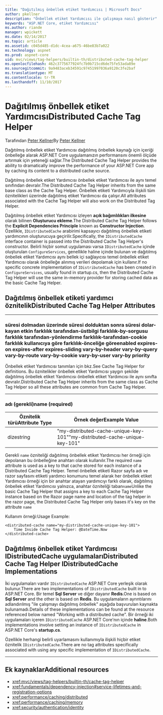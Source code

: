 ```yaml
---
title: "Dağıtılmış önbellek etiket Yardımcısı | Microsoft Docs"
author: pkellner
description: "Önbellek etiket Yardımcısı ile çalışmaya nasıl gösterir"
keywords: "ASP.NET Core, etiket Yardımcısı"
ms.author: riande
manager: wpickett
ms.date: 02/14/2017
ms.topic: article
ms.assetid: c045d485-d1dc-4cea-a675-46be83b7a022
ms.technology: aspnet
ms.prod: aspnet-core
uid: mvc/views/tag-helpers/builtin-th/distributed-cache-tag-helper
ms.openlocfilehash: 462c3775677924fc7b9b715cd6de75fe53ada89e
ms.sourcegitcommit: 9a9483aceb34591c97451997036a9120c3fe2baf
ms.translationtype: MT
ms.contentlocale: tr-TR
ms.lasthandoff: 11/10/2017
---
```

# <a name="distributed-cache-tag-helper"></a><span data-ttu-id="bab1f-104">Dağıtılmış önbellek etiket Yardımcısı</span><span class="sxs-lookup"><span data-stu-id="bab1f-104">Distributed Cache Tag Helper</span></span>

<span data-ttu-id="bab1f-105">Tarafından [Peter Kellner](http://peterkellner.net)</span><span class="sxs-lookup"><span data-stu-id="bab1f-105">By [Peter Kellner](http://peterkellner.net)</span></span> 


<span data-ttu-id="bab1f-106">Dağıtılmış önbellek etiket Yardımcısı dağıtılmış önbellek kaynağı için içeriği önbelleğe alarak ASP.NET Core uygulamanızın performansını önemli ölçüde artırmak için yeteneği sağlar.</span><span class="sxs-lookup"><span data-stu-id="bab1f-106">The Distributed Cache Tag Helper provides the ability to dramatically improve the performance of your ASP.NET Core app by caching its content to a distributed cache source.</span></span>

<span data-ttu-id="bab1f-107">Dağıtılmış önbellek etiket Yardımcısı önbellek etiket Yardımcısı ile aynı temel sınıfından devralır.</span><span class="sxs-lookup"><span data-stu-id="bab1f-107">The Distributed Cache Tag Helper inherits from the same base class as the Cache Tag Helper.</span></span>  <span data-ttu-id="bab1f-108">Önbellek etiketi Yardımcıyla ilişkili tüm öznitelikleri üzerinde dağıtılmış etiket Yardımcısı da çalışır.</span><span class="sxs-lookup"><span data-stu-id="bab1f-108">All attributes associated with the Cache Tag Helper will also work on the Distributed Tag Helper.</span></span>


<span data-ttu-id="bab1f-109">Dağıtılmış önbellek etiket Yardımcısı izleyen **açık bağımlılıkları ilkesine** olarak bilinen **Oluşturucu ekleme**.</span><span class="sxs-lookup"><span data-stu-id="bab1f-109">The Distributed Cache Tag Helper follows the **Explicit Dependencies Principle** known as **Constructor Injection**.</span></span>  <span data-ttu-id="bab1f-110">Özellikle, `IDistributedCache` arabirimi kapsayıcı dağıtılmış önbellek etiketi yardımcının oluşturucuya geçirilir.</span><span class="sxs-lookup"><span data-stu-id="bab1f-110">Specifically, the `IDistributedCache` interface container is passed into the Distributed Cache Tag Helper's constructor.</span></span>  <span data-ttu-id="bab1f-111">Belirli hiçbir somut uygulaması varsa `IDistributedCache` içinde oluşturulan `ConfigureServices`, genellikle haline içinde bulunan ve dağıtılmış önbellek etiket Yardımcısı aynı bellek içi sağlayıcısı temel önbellek etiket Yardımcısı olarak önbelleğe alınmış verileri depolamak için kullanır.</span><span class="sxs-lookup"><span data-stu-id="bab1f-111">If no specific concrete implementation of `IDistributedCache` has been created in `ConfigureServices`, usually found in startup.cs, then the Distributed Cache Tag Helper will use the same in-memory provider for storing cached data as the basic Cache Tag Helper.</span></span>

## <a name="distributed-cache-tag-helper-attributes"></a><span data-ttu-id="bab1f-112">Dağıtılmış önbellek etiketi yardımcı öznitelik</span><span class="sxs-lookup"><span data-stu-id="bab1f-112">Distributed Cache Tag Helper Attributes</span></span>

- - -

### <a name="enabled-expires-on-expires-after-expires-sliding-vary-by-header-vary-by-query-vary-by-route-vary-by-cookie-vary-by-user-vary-by-priority"></a><span data-ttu-id="bab1f-113">süresi dolmadan üzerinde süresi dolduktan sonra süresi dolar-kayan etkin farklılık tarafından-üstbilgi farklılık-by-sorgusu farklılık tarafından-yönlendirme farklılık-tarafından-cookie farklılık kullanıcıya göre farklılık-önceliğe göre</span><span class="sxs-lookup"><span data-stu-id="bab1f-113">enabled expires-on expires-after expires-sliding vary-by-header vary-by-query vary-by-route vary-by-cookie vary-by-user vary-by priority</span></span>

<span data-ttu-id="bab1f-114">Önbellek etiket Yardımcısı tanımları için bkz.</span><span class="sxs-lookup"><span data-stu-id="bab1f-114">See Cache Tag Helper for definitions.</span></span> <span data-ttu-id="bab1f-115">Bu öznitelikler önbellek etiket Yardımcısı yaygın şekilde dağıtılmış önbellek etiket Yardımcısı önbellek etiket Yardımcısı ile aynı sınıfta devralır.</span><span class="sxs-lookup"><span data-stu-id="bab1f-115">Distributed Cache Tag Helper inherits from the same class as Cache Tag Helper so all these attributes are common from Cache Tag Helper.</span></span>

- - -

### <a name="name-required"></a><span data-ttu-id="bab1f-116">adı (gerekli)</span><span class="sxs-lookup"><span data-stu-id="bab1f-116">name (required)</span></span>

| <span data-ttu-id="bab1f-117">Öznitelik türü</span><span class="sxs-lookup"><span data-stu-id="bab1f-117">Attribute Type</span></span>    | <span data-ttu-id="bab1f-118">Örnek değer</span><span class="sxs-lookup"><span data-stu-id="bab1f-118">Example Value</span></span>     |
|----------------   |----------------   |
| <span data-ttu-id="bab1f-119">dize</span><span class="sxs-lookup"><span data-stu-id="bab1f-119">string</span></span>    | <span data-ttu-id="bab1f-120">"my-distributed-cache-unique-key-101"</span><span class="sxs-lookup"><span data-stu-id="bab1f-120">"my-distributed-cache-unique-key-101"</span></span>     |

<span data-ttu-id="bab1f-121">Gerekli `name` özniteliği dağıtılmış önbellek etiket Yardımcısı her örneği için depolanan bu önbelleğine anahtarı olarak kullanılır.</span><span class="sxs-lookup"><span data-stu-id="bab1f-121">The required `name` attribute is used as a key to that cache stored for each instance of a Distributed Cache Tag Helper.</span></span>  <span data-ttu-id="bab1f-122">Temel önbellek etiketi Razor sayfa adı ve razor sayfasını etiketi yardımcı konumunu temel alarak her önbellek etiket Yardımcısı örneği için bir anahtar atayan yardımcıyı farklı olarak, dağıtılmış önbellek etiket Yardımcısı yalnızca, anahtar özniteliği taban`name`</span><span class="sxs-lookup"><span data-stu-id="bab1f-122">Unlike the basic Cache Tag Helper that assigns a key to each Cache Tag Helper instance based on the Razor page name and location of the tag helper in the razor page, the Distributed Cache Tag Helper only bases it's key on the attribute `name`</span></span>

<span data-ttu-id="bab1f-123">Kullanım örneği:</span><span class="sxs-lookup"><span data-stu-id="bab1f-123">Usage Example:</span></span>

```cshtml
<distributed-cache name="my-distributed-cache-unique-key-101">
    Time Inside Cache Tag Helper: @DateTime.Now
</distributed-cache>
```

## <a name="distributed-cache-tag-helper-idistributedcache-implementations"></a><span data-ttu-id="bab1f-124">Dağıtılmış önbellek etiket Yardımcısı IDistributedCache uygulamaları</span><span class="sxs-lookup"><span data-stu-id="bab1f-124">Distributed Cache Tag Helper IDistributedCache Implementations</span></span>

<span data-ttu-id="bab1f-125">İki uygulamaları vardır `IDistributedCache` ASP.NET Core yerleşik olarak bulunur.</span><span class="sxs-lookup"><span data-stu-id="bab1f-125">There are two implementations of `IDistributedCache` built in to ASP.NET Core.</span></span>  <span data-ttu-id="bab1f-126">Bir temel **Sql Server** ve diğer dayanır **Redis**.</span><span class="sxs-lookup"><span data-stu-id="bab1f-126">One is based on **Sql Server** and the other is based on **Redis**.</span></span> <span data-ttu-id="bab1f-127">Bu uygulamaların ayrıntılarını adlandırılmış "ile çalışmayı dağıtılmış önbellek" aşağıda başvurulan kaynakta bulunamadı.</span><span class="sxs-lookup"><span data-stu-id="bab1f-127">Details of these implementations can be found at the resource referenced below named "Working with a distributed cache".</span></span> <span data-ttu-id="bab1f-128">Bir örneği iki uygulamaları içeren `IDistributedCache` ASP.NET Core'nın içinde **haline**.</span><span class="sxs-lookup"><span data-stu-id="bab1f-128">Both implementations involve setting an instance of `IDistributedCache` in ASP.NET Core's **startup.cs**.</span></span>

<span data-ttu-id="bab1f-129">Özellikle herhangi belirli uyarlamasını kullanımıyla ilişkili hiçbir etiket öznitelik `IDistributedCache`.</span><span class="sxs-lookup"><span data-stu-id="bab1f-129">There are no tag attributes specifically associated with using any specific implementation of `IDistributedCache`.</span></span>



- - -



## <a name="additional-resources"></a><span data-ttu-id="bab1f-130">Ek kaynaklar</span><span class="sxs-lookup"><span data-stu-id="bab1f-130">Additional resources</span></span>

* <xref:mvc/views/tag-helpers/builtin-th/cache-tag-helper>
* <xref:fundamentals/dependency-injection#service-lifetimes-and-registration-options>
* <xref:performance/caching/distributed>
* <xref:performance/caching/memory>
* <xref:security/authentication/identity>
